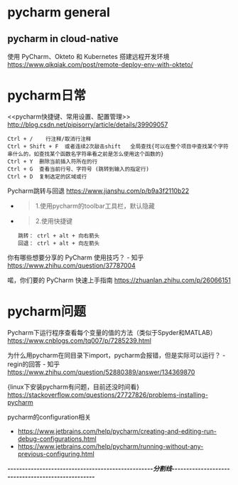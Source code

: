
# pycharm general

## pycharm in cloud-native

使用 PyCharm、Okteto 和 Kubernetes 搭建远程开发环境 https://www.qikqiak.com/post/remote-deploy-env-with-okteto/

# pycharm日常

<<pycharm快捷键、常用设置、配置管理>> http://blog.csdn.net/pipisorry/article/details/39909057
```
Ctrl + /    行注释/取消行注释
Ctrl + Shift + F  或者连续2次敲击shift   全局查找{可以在整个项目中查找某个字符串什么的，如查找某个函数名字符串看之前是怎么使用这个函数的}
Ctrl + Y  删除当前插入符所在的行
Ctrl + G  查看当前行号、字符号 (跳转到输入的指定行)
Ctrl + D  复制选定的区域或行
```

Pycharm跳转与回退 https://www.jianshu.com/p/b9a3f2110b22
- > 1.使用pycharm的toolbar工具栏，默认隐藏
- > 2.使用快捷键
  ```console
  跳转： ctrl + alt + 向右箭头
  回退： ctrl + alt + 向左箭头
  ```

你有哪些想要分享的 PyCharm 使用技巧？ - 知乎
https://www.zhihu.com/question/37787004

喏，你们要的 PyCharm 快速上手指南
https://zhuanlan.zhihu.com/p/26066151

# pycharm问题

Pycharm下运行程序查看每个变量的值的方法（类似于Spyder和MATLAB）
https://www.cnblogs.com/tq007/p/7285239.html


为什么用pycharm在同目录下import，pycharm会报错，但是实际可以运行？ - regin的回答 - 知乎
https://www.zhihu.com/question/52880389/answer/134369870


{linux下安装pycharm有问题，目前还没时间看}
https://stackoverflow.com/questions/27727826/problems-installing-pycharm

pycharm的configuration相关
- https://www.jetbrains.com/help/pycharm/creating-and-editing-run-debug-configurations.html
- https://www.jetbrains.com/help/pycharm/running-without-any-previous-configuring.html

***--------------------------------------------------分割线--------------------------------------------------***
